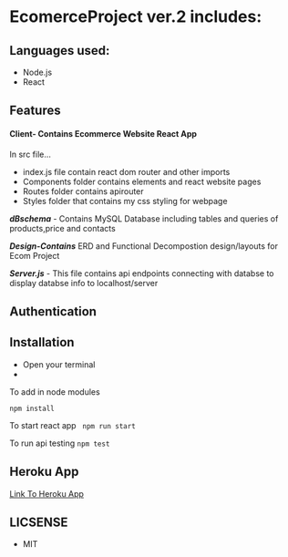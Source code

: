 # EcomerceProject ver.2 includes:

## Languages used:
 - Node.js
 - React
 ## Features
#### Client- Contains Ecommerce Website React App
In src file...
- index.js file contain react dom router and other imports
- Components folder contains elements and react website pages
- Routes folder contains apirouter
- Styles folder that contains my css styling for webpage


**_dBschema_** - Contains MySQL Database including tables and queries of products,price and contacts

**_Design-Contains_** ERD and Functional Decompostion design/layouts for Ecom Project

**_Server.js_** - This file contains api endpoints connecting with databse  to display databse info to localhost/server


## Authentication

## Installation

* Open your terminal
* 
 To add in node modules

  `npm install` 

To start react app
  ` npm run start`

  To run api testing
  `npm test`

## Heroku App

[Link To Heroku App](https://penpowers.herokuapp.com/)



 ## LICSENSE 
 * MIT



   


